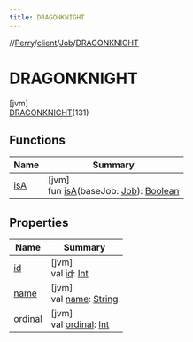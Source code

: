```yaml
---
title: DRAGONKNIGHT
---
```

//[Perry](../../../../index.html)/[client](../../index.html)/[Job](../index.html)/[DRAGONKNIGHT](index.html)



# DRAGONKNIGHT



[jvm]\
[DRAGONKNIGHT](index.html)(131)



## Functions


| Name | Summary |
|---|---|
| [isA](../is-a.html) | [jvm]<br>fun [isA](../is-a.html)(baseJob: [Job](../index.html)): [Boolean](https://kotlinlang.org/api/latest/jvm/stdlib/kotlin/-boolean/index.html) |


## Properties


| Name | Summary |
|---|---|
| [id](../id.html) | [jvm]<br>val [id](../id.html): [Int](https://kotlinlang.org/api/latest/jvm/stdlib/kotlin/-int/index.html) |
| [name](../../../tools.settings/-database-type/-my-s-q-l/index.html#-372974862%2FProperties%2F863300109) | [jvm]<br>val [name](../../../tools.settings/-database-type/-my-s-q-l/index.html#-372974862%2FProperties%2F863300109): [String](https://kotlinlang.org/api/latest/jvm/stdlib/kotlin/-string/index.html) |
| [ordinal](../../../tools.settings/-database-type/-my-s-q-l/index.html#-739389684%2FProperties%2F863300109) | [jvm]<br>val [ordinal](../../../tools.settings/-database-type/-my-s-q-l/index.html#-739389684%2FProperties%2F863300109): [Int](https://kotlinlang.org/api/latest/jvm/stdlib/kotlin/-int/index.html) |

